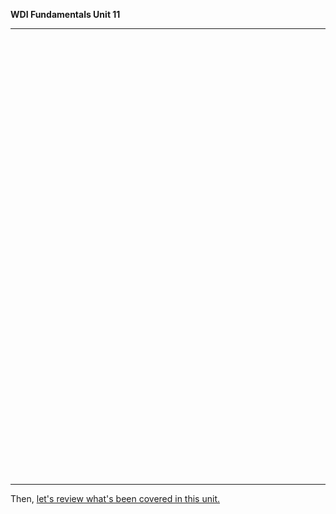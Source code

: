 **WDI Fundamentals Unit 11**

---

<!-- Change the width and height values to suit you best -->
<div class="typeform-widget" data-url="https://ga-immersives.typeform.com/to/jtrOkg" data-text="Unit 11" style="width:100%;height:700px;"></div>
<script>(function(){var qs,js,q,s,d=document,gi=d.getElementById,ce=d.createElement,gt=d.getElementsByTagName,id='typef_orm',b='https://s3-eu-west-1.amazonaws.com/share.typeform.com/';if(!gi.call(d,id)){js=ce.call(d,'script');js.id=id;js.src=b+'widget.js';q=gt.call(d,'script')[0];q.parentNode.insertBefore(js,q)}})()</script>


---

Then, [let's review what's been covered in this unit.](11_cheatsheet.md)
